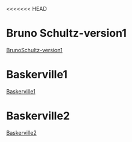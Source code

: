 <<<<<<< HEAD
# Bruno Schultz-version1

[BrunoSchultz-version1](https://emckay03.github.io/My-Filing-Cabinet/BrunoSchultz-version1.html) 

# Baskerville1

[Baskerville1](https://emckay03.github.io/My-Filing-Cabinet/baskerville1.html)

# Baskerville2

[Baskerville2](https://emckay03.github.io/My-Filing-Cabinet/baskerville2.html)


